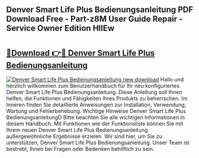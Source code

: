 ## Denver Smart Life Plus Bedienungsanleitung PDF Download Free - Part-z8M User Guide Repair - Service Owner Edition HlIEw

# <h2><a href="http://df0oaz.blite.top/?on=Denver+Smart+Life+Plus+Bedienungsanleitung">🔗Download 👉🔴 Denver Smart Life Plus Bedienungsanleitung</a></h2>

[![Denver Smart Life Plus Bedienungsanleitung new download](https://i.imgur.com/lujVjoI.png)](http://df0oaz.blite.top/?on=Denver+Smart+Life+Plus+Bedienungsanleitung)
Hallo und herzlich willkommen zum Benutzerhandbuch für Ihr neu konfiguriertes Denver Smart Life Plus Bedienungsanleitung. Diese Anleitung soll Ihnen helfen, die Funktionen und Fähigkeiten Ihres Produkts zu beherrschen. Im Inneren finden Sie detaillierte Anweisungen zur Installation, Verwendung, Wartung und Fehlerbehebung. Wichtige Hinweise Denver Smart Life Plus BedienungsanleitungD Bitte beachten Sie alle wichtigen Informationen in diesem Handbuch. Mit Funktionen wie der Funktionsliste können Sie mit Ihrem neuen Denver Smart Life Plus Bedienungsanleitung außergewöhnliche Ergebnisse erzielen. Wir sind hier, um Sie zu unterstützen, Denver Smart Life Plus Bedienungsanleitung. Unser Team ist bestrebt, Ihnen bei Fragen oder Bedenken behilflich zu sein.
